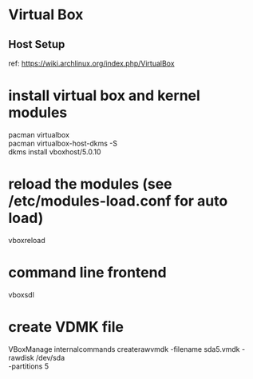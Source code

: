 Virtual Box 
===========

Host Setup
----------
ref: https://wiki.archlinux.org/index.php/VirtualBox

# install virtual box and kernel modules
pacman virtualbox  
pacman virtualbox-host-dkms -S  
dkms install vboxhost/5.0.10

# reload the modules (see /etc/modules-load.conf for auto load)
vboxreload

# command line frontend
vboxsdl

# create VDMK file
VBoxManage internalcommands createrawvmdk -filename sda5.vmdk -rawdisk /dev/sda \
-partitions 5


